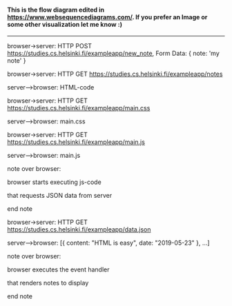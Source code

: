  #### This is the flow diagram edited in https://www.websequencediagrams.com/. If you prefer an Image or some other visualization let me know :)

___________________________________________________________________________


browser->server: HTTP POST https://studies.cs.helsinki.fi/exampleapp/new_note, Form Data: { note: 'my note' } 

browser->server: HTTP GET https://studies.cs.helsinki.fi/exampleapp/notes

server-->browser: HTML-code

browser->server: HTTP GET https://studies.cs.helsinki.fi/exampleapp/main.css

server-->browser: main.css

browser->server: HTTP GET https://studies.cs.helsinki.fi/exampleapp/main.js

server-->browser: main.js



note over browser:

browser starts executing js-code

that requests JSON data from server 

end note



browser->server: HTTP GET https://studies.cs.helsinki.fi/exampleapp/data.json

server-->browser: [{ content: "HTML is easy", date: "2019-05-23" }, ...]



note over browser:

browser executes the event handler

that renders notes to display

end note


